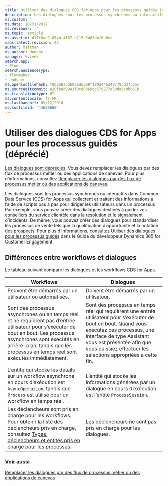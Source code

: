 ```yaml
---
title: Utiliser des dialogues CDS for Apps pour les processus guidés (déprécié) | Microsoft Docs
description: Les dialogues sont les processus synchrones ou interactifs qui collectent et traitent des informations à l’aide de scripts pas à pas pour diriger les utilisateurs dans un processus
ms.custom: ''
ms.date: 10/31/2017
ms.reviewer: ''
ms.topic: article
ms.assetid: d17f8ae2-854b-4f67-a115-5a03d4f0b8ce
caps.latest.revision: 25
author: msftman
ms.author: deonhe
manager: kvivek
search.app:
- Flow
search.audienceType:
- flowmaker
- enduser
ms.openlocfilehash: f8b2e87bdb9aed63e9f180d446349779cd37c25c
ms.sourcegitcommit: a20fbed9941f0cd8b69dc579277a30da9c8bb31b
ms.translationtype: HT
ms.contentlocale: fr-FR
ms.lasthandoff: 09/12/2018
ms.locfileid: "44689660"
---
```

# <a name="use-cds-for-apps-dialogs-for-guided-processes-deprecated"></a>Utiliser des dialogues CDS for Apps pour les processus guidés (déprécié)

[Les dialogues sont dépréciés](/dynamics365/get-started/whats-new/customer-engagement/important-changes-coming#dialogs-are-deprecated). Vous devez remplacer les dialogues par des flux de processus métier ou des applications de canevas. Pour plus d’informations, consultez [Remplacer les dialogues par des flux de processus métier ou des applications de canevas](replace-dialogs.md). 

Les dialogues sont les processus synchrones ou interactifs dans Common Data Service (CDS) for Apps qui collectent et traitent des informations à l’aide de scripts pas à pas pour diriger les utilisateurs dans un processus Par exemple, vous pouvez créer des dialogues destinés à guider vos conseillers du service clientèle dans la résolution et le signalement d’incidents. De même, vous pouvez créer des dialogues pour standardiser les processus de vente tels que la qualification d’opportunité et la notation des prospects. Pour plus d’informations, consultez [Utiliser des dialogues pour les processus guidés](/dynamics365/customer-engagement/developer/use-dialogs-guided-processes) dans le Guide du développeur Dynamics 365 for Customer Engagement.

## <a name="differences-between-workflows-and-dialogs"></a>Différences entre workflows et dialogues

Le tableau suivant compare les dialogues et les workflows CDS for Apps.  


| Workflows     |    Dialogues      |
|---------------|--------------|
|                                                                                                  Peuvent être démarrés par un utilisateur ou automatisés.                                                                                                   |                                                                                          Doivent être démarrés par un utilisateur.                                                                                          |
|                                  Sont des processus asynchrones ou en temps réel et ne requièrent pas d’entrée utilisateur pour s’exécuter de bout en bout. Les processus asynchrones sont exécutés en arrière-plan, tandis que les processus en temps réel sont exécutés immédiatement.                                   | Sont des processus en temps réel qui requièrent une entrée utilisateur pour s’exécuter de bout en bout. Quand vous exécutez ces processus, une interface de type Assistant vous est présentée afin que vous puissiez effectuer les sélections appropriées à cette fin. |
|                                                    L’entité qui stocke les détails sur un workflow asynchrone en cours d’exécution est `AsyncOperation`, tandis que `Process` est utilisé pour un workflow en temps réel.                                                     |                                                       L’entité qui stocke les informations générées par un dialogue en cours d’exécution est l’entité `ProcessSession`.                                                       |
|                  Les déclencheurs sont pris en charge pour les workflows. Pour obtenir la liste des déclencheurs pris en charge, consultez [Types, déclencheurs et entités pris en charge pour les processus](/dynamics365/customer-engagement/developer/supported-types-triggers-entities-actions-processes).                   |                                                                                   Les déclencheurs ne sont pas pris en charge pour les dialogues.                                                                                    |
  
### <a name="see-also"></a>Voir aussi
[Remplacer les dialogues par des flux de processus métier ou des applications de canevas](replace-dialogs.md)
